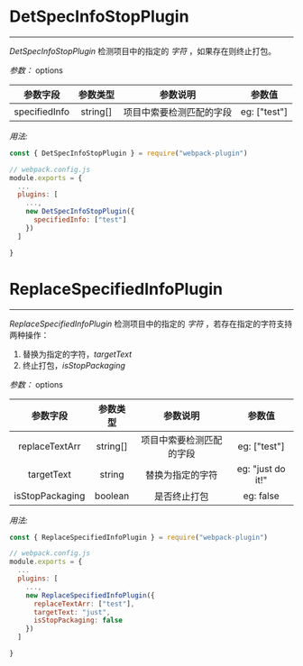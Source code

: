 # DetSpecInfoStopPlugin

---

_DetSpecInfoStopPlugin_ 检测项目中的指定的 _字符_ ，如果存在则终止打包。

_参数：_ options

|   参数字段    | 参数类型 |         参数说明         |    参数值    |
| :-----------: | :------: | :----------------------: | :----------: |
| specifiedInfo | string[] | 项目中索要检测匹配的字段 | eg: ["test"] |

_用法:_

```javascript
const { DetSpecInfoStopPlugin } = require("webpack-plugin")

// webpack.config.js
module.exports = {
  ...
  plugins: [
    ...,
    new DetSpecInfoStopPlugin({
      specifiedInfo: ["test"]
    })
  ]

}
```

# ReplaceSpecifiedInfoPlugin

---

_ReplaceSpecifiedInfoPlugin_ 检测项目中的指定的 _字符_ ，若存在指定的字符支持两种操作：

1. 替换为指定的字符，_targetText_
2. 终止打包，_isStopPackaging_

_参数：_ options

|    参数字段     | 参数类型 |         参数说明         |      参数值       |
| :-------------: | :------: | :----------------------: | :---------------: |
| replaceTextArr  | string[] | 项目中索要检测匹配的字段 |   eg: ["test"]    |
|   targetText    |  string  |     替换为指定的字符     | eg: "just do it!" |
| isStopPackaging | boolean  |       是否终止打包       |     eg: false     |

_用法:_

```javascript
const { ReplaceSpecifiedInfoPlugin } = require("webpack-plugin")

// webpack.config.js
module.exports = {
  ...
  plugins: [
    ...,
    new ReplaceSpecifiedInfoPlugin({
      replaceTextArr: ["test"],
      targetText: "just",
      isStopPackaging: false
    })
  ]

}
```
